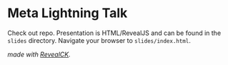 # Meta Lightning Talk

Check out repo. Presentation is HTML/RevealJS and can be found in the
`slides` directory. Navigate your browser to `slides/index.html`.

_made with [RevealCK](http://jedcn.github.io/reveal-ck/)._

